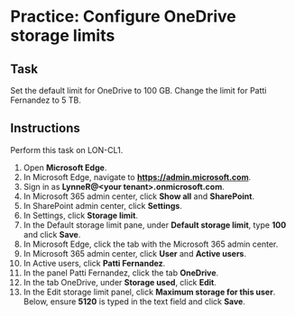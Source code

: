 # Practice: Configure OneDrive storage limits

## Task

Set the default limit for OneDrive to 100 GB. Change the limit for Patti Fernandez to 5 TB.

## Instructions

Perform this task on LON-CL1.

1. Open **Microsoft Edge**.
1. In Microsoft Edge, navigate to **https://admin.microsoft.com**.
1. Sign in as **LynneR@\<your tenant\>.onmicrosoft.com**.
1. In Microsoft 365 admin center, click **Show all** and **SharePoint**.
1. In SharePoint admin center, click **Settings**.
1. In Settings, click **Storage limit**.
1. In the Default storage limit pane, under **Default storage limit**, type **100** and click **Save**.
1. In Microsoft Edge, click the tab with the Microsoft 365 admin center.
1. In Microsoft 365 admin center, click **User** and **Active users**.
1. In Active users, click **Patti Fernandez**.
1. In the panel Patti Fernandez, click the tab **OneDrive**.
1. In the tab OneDrive, under **Storage used**, click **Edit**.
1. In the Edit storage limit panel, click **Maximum storage for this user**. Below, ensure **5120** is typed in the text field and click **Save**.
